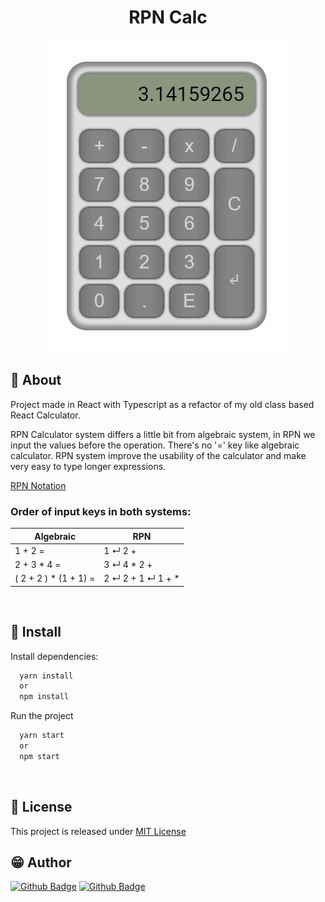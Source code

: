 

<center><h1>RPN Calc</h1></center>

<center>

![Img](https://github.com/kortkamp/rpn-calc/blob/master/.github/calc-img.jpg)

</center>

## :open_book: About 
Project made in React with Typescript as a refactor of my old class based React Calculator.

RPN Calculator system differs a little bit from algebraic system, in RPN we input the values before the operation. There's no '=' key like algebraic calculator. RPN system improve the usability of the calculator and make very easy to type longer expressions.

[RPN Notation](https://en.wikipedia.org/wiki/Reverse_Polish_notation)

### Order of input keys in both systems:

Algebraic              | RPN
-----------            | -----------
1 + 2 =                | 1 ↵   2 +
2 + 3 * 4 =            | 3 ↵   4 *   2 +  
( 2 + 2 ) * (1 + 1) =  | 2 ↵   2 +   1 ↵   1 +  *

<br>

## :construction_worker: Install

Install dependencies:
```bash
  yarn install
  or 
  npm install
```

Run the project
```bash
  yarn start
  or 
  npm start
```
<br>

## :bookmark_tabs: License

This project is released under [MIT License]()

## :grin: Author
[![Github Badge](https://img.shields.io/badge/-kortkamp-grey?style=flat&logo=github&logoColor=white&link=https://github.com/kortkamp/)](https://www.github.com/kortkamp/)
[![Github Badge](https://img.shields.io/badge/-kortkamp-blue?style=flat&logo=linkedin&logoColor=white&link=https://www.linkedin.com/in/kortkamp/)](https://www.linkedin.com/in/kortkamp/)
